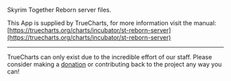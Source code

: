 Skyrim Together Reborn server files.

This App is supplied by TrueCharts, for more information visit the manual: [https://truecharts.org/charts/incubator/st-reborn-server](https://truecharts.org/charts/incubator/st-reborn-server)

---

TrueCharts can only exist due to the incredible effort of our staff.
Please consider making a [donation](https://truecharts.org/about/sponsor) or contributing back to the project any way you can!
